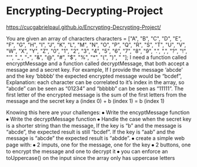 # Encrypting-Decrypting-Project

https://cucgabrielpaul.github.io/Encrypting-Decrypting-Project/

You are given an array of characters 
characters = ["A", "B", "C", "D", "E", "F", "G", "H", "I", "J", "K", "L", "M", "N", "O", "P", "Q", "R",  "S", "T", "U", "V",  "W", "X", "Y", "Z",  "0", "1",  "2", "3", "4", "5", "6", "7",  "8", "9", ".", ",", "?", "!", "'", "_", "-", "&", "@", "#", "$", "%", "*", "(", ")", " "];
I need a function called encryptMessage and a function  called decryptMessage, that both accept a message and a secret key.
For example, If I provide the message ‘abcde’ and the key ‘bbbbb’ the expected encrypted message would be “bcdef”, 
Explanation: each character can be correlated to  it’s index in the array, so “abcde” can be seen as “01234” and “bbbbb” can be seen as “11111”.  The first letter of the encrypted message is the sum of the first letters from the message and the secret key 
a (index 0) + b (index 1)  = b (index 1)
 
Knowing this here are your challenges:
⦁	Write the encyptMessage function
⦁	Write the decryptMessage function
⦁	Handle the case when the secret key is a shorter string than the message, If the key is “b” and the message is “abcde”, the expected result is still “bcdef”. If the key is “aab” and the message is “abcde” the expected result is “abdde”.
⦁	create a simple web page with:
⦁	2 imputs, one for the message, one for the key
⦁	2 buttons, one to encrypt the message and one to decrypt it
⦁	you can enforce an toUppercase() on the input since the array only has uppercase letters
